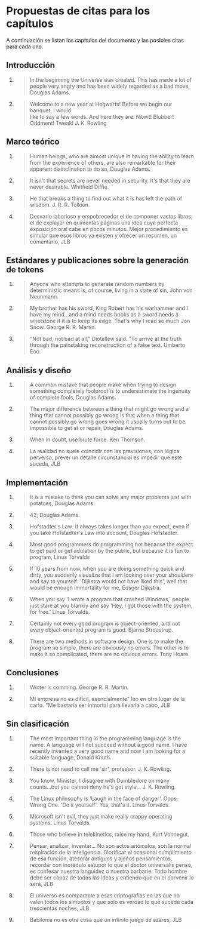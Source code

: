 # Propuestas de citas para los capítulos #
A continuación se listan los capítulos del documento y las posibles
citas para cada uno.

## Introducción
1. >In the beginning the Universe was created. This has made a lot of people
    very angry and has been widely regarded as a bad move, Douglas Adams.
2. >Welcome to a new year at Hogwarts! Before we begin our banquet, I would  
    like to say a few words. And here they are:
    Nitwit! Blubber! Oddment! Tweak! J. K. Rowling

## Marco teórico
1. >Human beings, who are almost unique in having the ability to learn from the
    experience of others, are also remarkable for their apparent disinclination
    to do so, Douglas Adams.
2. >It isn't that secrets are never needed in security. It's that they are
    never desirable. Whitfield Diffie.
3. >He that breaks a thing to find out what it is has left the path of wisdom.
    J. R. R. Tolkien.
4. >Desvarío laborioso y empobrecedor el de componer vastos libros; el de
    explayar en quinientas páginas una idea cuya perfecta exposición oral cabe
    en pocos minutos. Mejor procedimiento es simular que esos libros ya existen
    y ofrecer un resumen, un comentario, JLB

## Estándares y publicaciones sobre la generación de tokens
1. >Anyone who attempts to generate random numbers by deterministic means is, of
    course, living in a state of sin, John von Neunmann.
2. >My brother has his sword, King Robert has his warhammer and I have my
    mind...and a mind needs books as a sword needs a whetstone if it is to keep
    its edge. That's why I read so much Jon Snow. George R. R. Martin.
3. >"Not bad, not bad at all," Diotallevi said. "To arrive at the truth through
    the painstaking reconstruction of a false text. Umberto Eco.

## Análisis y diseño
1. >A common mistake that people make when trying to design something completely
    foolproof is to underestimate the ingenuity of complete fools,
    Douglas Adams.
2. >The major difference between a thing that might go wrong and a thing that
    cannot possibly go wrong is that when a thing that cannot possibly go wrong
    goes wrong it usually turns out to be impossible to get at or repair,
    Douglas Adams.
3. >When in doubt, use brute force. Ken Thomson.
4. >La realidad no suele coincidir con las previsiones; con lógica perversa,
    prever un detalle circunstancial es impedir que este suceda, JLB

## Implementación
1. >It is a mistake to think you can solve any major problems just with
    potatoes, Douglas Adams.
2. >42, Douglas Adams.
3. >Hofstadter's Law: It always takes longer than you expect, even if you take
    Hofstadter's Law into account, Douglas Hofstadter.
4. >Most good programmers do programming not because the expect to get paid or
    get adulation by the public, but because it is fun to program,
    Linus Torvalds
5. >If 10 years from now, when you are doing something quick and dirty, you
    suddenly visualize that I am looking over your shoulders and say to
    yourself: 'Dijkstra would not have liked this', well that would be enough
    immortality for me, Edsger Dijkstra.
6. >When you say 'I wrote a program that crashed Windows,' people just stare at
    you blankly and say 'Hey, I got those with the system, for free.' Linus
    Torvalds.
7. >Certainly not every good program is object-oriented, and not every
    object-oriented program is good. Bjarne Stroustrup.
8. >There are two methods in software design. One is to make the program so
    simple, there are obviously no errors. The other is to make it so
    complicated, there are no obvious errors. Tony Hoare.

## Conclusiones
1. >Winter is comming. George R. R. Martin.
2. >Mi empresa no es difícil, esencialmente" leo en otro lugar de la carta.
    "Me bastaría ser inmortal para llevarla a cabo, JLB

## Sin clasificación
1. >The most important thing in the programming language is the name. A
    language will not succeed without a good name. I have recently invented a
    very good name and now I am looking for a suitable language, Donald Knuth.
2. >There is not need to call me 'sir', professor. J. K. Rowling.
3. >You know, Minister, I disagree with Dumbledore on many counts...but you
    cannot deny he's got style... J. K. Rowling.
4. >The Linux philosophy is 'Laugh in the face of danger'. Oops. Wrong One. 'Do
    it yourself'. Yes, that's it. Linus Torvalds.
5. >Microsoft isn't evil, they just make really crappy operating systems.
    Linus Torvalds.
6. >Those who believe in telekinetics, raise my hand, Kurt Vonnegut.
7. >Pensar, analizar, inventar... No son actos anómalos, son la normal
    respiración de la inteligencia. Glorificar el ocasional cumplimiento de esa
    función, atesorar antiguos y ajenos pensamientos, recordar con incrédulo
    estupor lo que el doctor universalis pensó, es confesar nuestra languidez o
    nuestra barbarie. Todo hombre debe ser capaz de todas las ideas y entiendo
    que en el porvenir lo será, JLB
8. >El universo es comparable a esas criptografías en las que no valen todos los
    símbolos y que sólo es verdad lo que sucede cada trescientas noches, JLB
9. >Babilonia no es otra cosa que un infinito juego de azares, JLB
